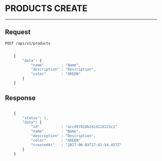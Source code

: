 # PRODUCTS CREATE
-------------

## Request

    POST /api/v1/products

```javascript

    {
        "data": {
            "name"        : "Name",
            "description" : "Description",
            "color"       : "GREEN"
        }
    }

```

## Response

```javascript

    {
        "status": 1,
        "data": {
            "id"          : "accd97828b241d12d121c1"
            "name"        : "Name",
            "description" : "Description",
            "color"       : "GREEN"
            "createdAt"   : "2017-06-03T17:41:54.457Z"
        }
    }

```
